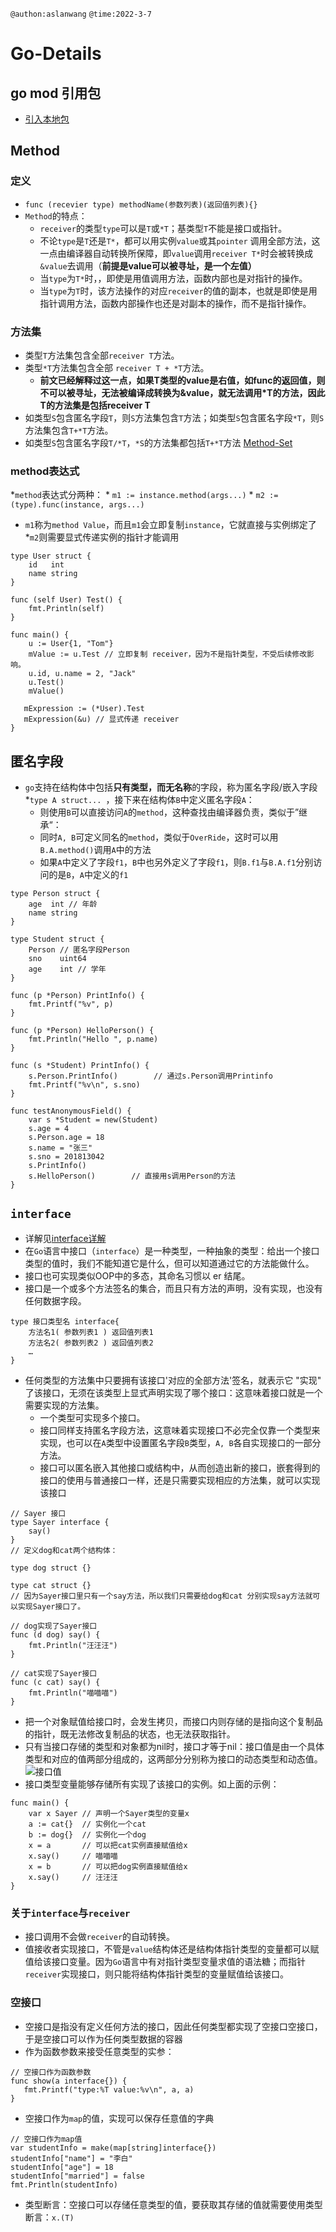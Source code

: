 `@authon:aslanwang`
`@time:2022-3-7`
# Go-Details
## go mod 引用包
* [引入本地包](https://zhuanlan.zhihu.com/p/109828249)
## Method
### 定义
* `func (recevier type) methodName(参数列表)(返回值列表){}`
* `Method`的特点：
    * `receiver`的类型`type`可以是`T`或`*T`；基类型`T`不能是接口或指针。
    * 不论`type`是`T`还是`T*`，都可以用实例`value`或其`pointer` 调用全部方法，这一点由编译器自动转换所保障，即`value`调用`receiver T*`时会被转换成`&value`去调用（**前提是value可以被寻址，是一个左值）**
    * 当`type`为`T*`时，，即使是用值调用方法，函数内部也是对指针的操作。
    * 当`type`为`T`时，该方法操作的对应`receiver`的值的副本，也就是即使是用指针调用方法，函数内部操作也还是对副本的操作，而不是指针操作。
### 方法集
* 类型`T`方法集包含全部`receiver T`方法。
* 类型`*T`方法集包含全部 `receiver T + *T`方法。
    * **前文已经解释过这一点，如果T类型的value是右值，如func的返回值，则不可以被寻址，无法被编译成转换为&value，就无法调用\*T的方法，因此T的方法集是包括receiver T**
* 如类型`S`包含匿名字段`T`，则`S`方法集包含`T`方法；如类型`S`包含匿名字段`*T`，则`S`方法集包含`T+*T`方法。
* 如类型`S`包含匿名字段`T/*T`，`*S`的方法集都包括`T+*T`方法
[Method-Set](https://stackoverflow.com/questions/33587227/method-sets-pointer-vs-value-receiver)
### method表达式
*`method`表达式分两种：
    * `m1 := instance.method(args...)`
    * `m2 := (type).func(instance, args...)`
* `m1`称为`method Value`，而且`m1`会立即复制`instance`，它就直接与实例绑定了
*`m2`则需要显式传递实例的指针才能调用
```
type User struct {
    id   int
    name string
}

func (self User) Test() {
    fmt.Println(self)
}

func main() {
    u := User{1, "Tom"}
    mValue := u.Test // 立即复制 receiver，因为不是指针类型，不受后续修改影响。
    u.id, u.name = 2, "Jack"
    u.Test()
    mValue()
    
   mExpression := (*User).Test
   mExpression(&u) // 显式传递 receiver
}
```
## 匿名字段
* `go`支持在结构体中包括**只有类型，而无名称**的字段，称为匿名字段/嵌入字段
*`type A struct... `，接下来在结构体`B`中定义匿名字段`A`：
    * 则使用`B`可以直接访问`A`的`method`，这种查找由编译器负责，类似于”继承“：
    * 同时`A, B`可定义同名的`method`，类似于`OverRide`，这时可以用`B.A.method()`调用`A`中的方法
    * 如果`A`中定义了字段`f1`，`B`中也另外定义了字段`f1`，则`B.f1`与`B.A.f1`分别访问的是`B`，`A`中定义的`f1`
```
type Person struct {
	age  int // 年龄
	name string
}

type Student struct {
	Person // 匿名字段Person
	sno    uint64
	age    int // 学年
}

func (p *Person) PrintInfo() {
	fmt.Printf("%v", p)
}

func (p *Person) HelloPerson() {
	fmt.Println("Hello ", p.name)
}

func (s *Student) PrintInfo() {
	s.Person.PrintInfo()        // 通过s.Person调用Printinfo
	fmt.Printf("%v\n", s.sno)
}

func testAnonymousField() {
	var s *Student = new(Student)
	s.age = 4
	s.Person.age = 18
	s.name = "张三"
	s.sno = 201813042
	s.PrintInfo()
	s.HelloPerson()        // 直接用s调用Person的方法
}
```
## `interface`
* 详解见[interface详解](https://studygolang.com/articles/14465)
* 在`Go`语言中接口（`interface`）是一种类型，一种抽象的类型：给出一个接口类型的值时，我们不能知道它是什么，但可以知道通过它的方法能做什么。
* 接口也可实现类似OOP中的多态，其命名习惯以 er 结尾。
* 接口是一个或多个方法签名的集合，而且只有方法的声明，没有实现，也没有任何数据字段。
```
type 接口类型名 interface{
    方法名1( 参数列表1 ) 返回值列表1
    方法名2( 参数列表2 ) 返回值列表2
    …
}
```
* 任何类型的方法集中只要拥有该接口'对应的全部方法'签名，就表示它 "实现" 了该接口，无须在该类型上显式声明实现了哪个接口：这意味着接口就是一个需要实现的方法集。
    * 一个类型可实现多个接口。
    * 接口同样支持匿名字段方法，这意味着实现接口不必完全仅靠一个类型来实现，也可以在`A`类型中设置匿名字段`B`类型，`A, B`各自实现接口的一部分方法。
    * 接口可以匿名嵌入其他接口或结构中，从而创造出新的接口，嵌套得到的接口的使用与普通接口一样，还是只需要实现相应的方法集，就可以实现该接口
```
// Sayer 接口
type Sayer interface {
    say()
}
// 定义dog和cat两个结构体：

type dog struct {}

type cat struct {}
// 因为Sayer接口里只有一个say方法，所以我们只需要给dog和cat 分别实现say方法就可以实现Sayer接口了。

// dog实现了Sayer接口
func (d dog) say() {
    fmt.Println("汪汪汪")
}

// cat实现了Sayer接口
func (c cat) say() {
    fmt.Println("喵喵喵")
}
```


* 把一个对象赋值给接口时，会发生拷贝，而接口内则存储的是指向这个复制品的指针，既无法修改复制品的状态，也无法获取指针。
* 只有当接口存储的类型和对象都为nil时，接口才等于nil：接口值是由一个具体类型和对应的值两部分组成的，这两部分分别称为接口的动态类型和动态值。![接口值](images/561280220220350.png)
* 接口类型变量能够存储所有实现了该接口的实例。如上面的示例：
```
func main() {
    var x Sayer // 声明一个Sayer类型的变量x
    a := cat{}  // 实例化一个cat
    b := dog{}  // 实例化一个dog
    x = a       // 可以把cat实例直接赋值给x
    x.say()     // 喵喵喵
    x = b       // 可以把dog实例直接赋值给x
    x.say()     // 汪汪汪
}
```
### 关于`interface`与`receiver`
* 接口调用不会做`receiver`的自动转换。
* 值接收者实现接口，不管是`value`结构体还是结构体指针类型的变量都可以赋值给该接口变量。因为`Go`语言中有对指针类型变量求值的语法糖；而指针`receiver`实现接口，则只能将结构体指针类型的变量赋值给该接口。
### 空接口
* 空接口是指没有定义任何方法的接口，因此任何类型都实现了空接口空接口，于是空接口可以作为任何类型数据的容器
* 作为函数参数来接受任意类型的实参：
 ```
 // 空接口作为函数参数
func show(a interface{}) {
    fmt.Printf("type:%T value:%v\n", a, a)
}
 ```
* 空接口作为`map`的值，实现可以保存任意值的字典
```
// 空接口作为map值
var studentInfo = make(map[string]interface{})
studentInfo["name"] = "李白"
studentInfo["age"] = 18
studentInfo["married"] = false
fmt.Println(studentInfo)
```
* 类型断言：空接口可以存储任意类型的值，要获取其存储的值就需要使用类型断言：`x.(T)`

